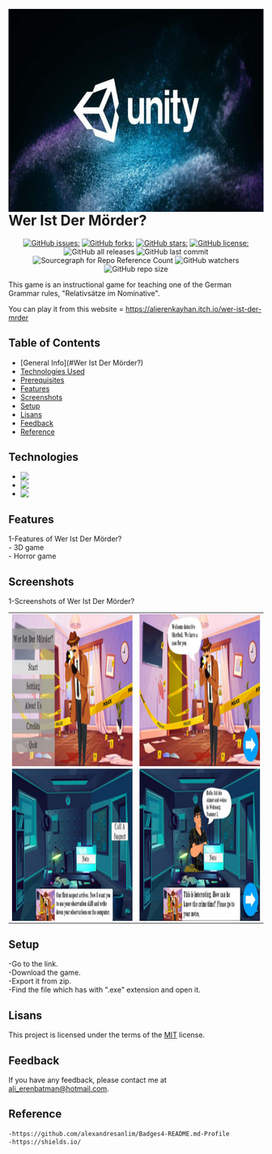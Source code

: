 <img align="left" src="https://github.com/Alierenkayhan/Alierenkayhan.github.io/blob/master/img/unity.jpg" alt="Alierenkayhan" width ="1100" height = "400" /></p>
    
# Wer Ist Der Mörder?

<div align="center">
    
[![GitHub issues:](https://img.shields.io/github/issues/Alierenkayhan/Wer-Ist-Der-M-rder)](https://img.shields.io/github/issues/Alierenkayhan/Wer-Ist-Der-M-rder)
[![GitHub forks:](https://img.shields.io/github/forks/Alierenkayhan/Wer-Ist-Der-M-rder)](https://img.shields.io/github/forks/Alierenkayhan/Wer-Ist-Der-M-rder)
[![GitHub stars:](https://img.shields.io/github/stars/Alierenkayhan/Wer-Ist-Der-M-rder)](https://img.shields.io/github/stars/Alierenkayhan/Wer-Ist-Der-M-rder)
[![GitHub license:](https://img.shields.io/github/license/Alierenkayhan/Wer-Ist-Der-M-rder)](https://img.shields.io/github/license/Alierenkayhan/Wer-Ist-Der-M-rder)
![GitHub all releases](https://img.shields.io/github/downloads/Alierenkayhan/Wer-Ist-Der-M-rder/total)
![GitHub last commit](https://img.shields.io/github/last-commit/Alierenkayhan/Wer-Ist-Der-M-rder)
![Sourcegraph for Repo Reference Count](https://img.shields.io/sourcegraph/rrc/Wer-Ist-Der-M-rder)
![GitHub watchers](https://img.shields.io/github/watchers/Alierenkayhan/Wer-Ist-Der-M-rder?style=social)
![GitHub repo size](https://img.shields.io/github/repo-size/Alierenkayhan/Wer-Ist-Der-M-rder)
    
</div>


This game is an instructional game for teaching one of the German Grammar rules, "Relativsätze im Nominative".


You can play it from this website = https://alierenkayhan.itch.io/wer-ist-der-mrder
 
 


## Table of Contents

* [General Info](#Wer Ist Der Mörder?)
* [Technologies Used](#Technologies)
* [Prerequisites](#Prerequisites)
* [Features](#Features)
* [Screenshots](#Screenshots)
* [Setup](#Setup)
* [Lisans](#Lisans)
* [Feedback](#Feedback)
* [Reference](#Reference)
 
## Technologies
- <img align="left" src="https://img.shields.io/badge/C%23-239120?style=for-the-badge&logo=c-sharp&logoColor=white" /> 
- <img align="left" src="https://img.shields.io/badge/Visual_Studio-5C2D91?style=for-the-badge&logo=visual%20studio&logoColor=white" />
- <img align="left" src="https://img.shields.io/badge/Unity-100000?style=for-the-badge&logo=unity&logoColor=white" />

## Features
1-Features of Wer Ist Der Mörder? <br/>
    - 3D game<br/>
    - Horror game <br/>
   
## Screenshots
  1-Screenshots of Wer Ist Der Mörder?
  <table> 
    <tr>
        <td>  <img align="left" src="screenshots/Wer-Ist-Der-M-rder/Wer-Ist-Der-M-rderss1.jpg" alt="Wer Ist Der Mörder?" width ="500" height = "300" /></p></td>
        <td>  <img align="left" src="screenshots/Wer-Ist-Der-M-rder/Wer-Ist-Der-M-rderss2.jpg" alt="Wer Ist Der Mörder?" width ="500" height = "300" /></p></td>
    </tr>
    <tr>
        <td>  <img align="left" src="screenshots/Wer-Ist-Der-M-rder/Wer-Ist-Der-M-rderss3.jpg" alt="Wer Ist Der Mörder?" width ="500" height = "300" /></p></td>
        <td>  <img align="left" src="screenshots/Wer-Ist-Der-M-rder/Wer-Ist-Der-M-rderss4.jpg" alt="Wer Ist Der Mörder?" width ="500" height = "300" /></p></td>
    </tr>
   </table>

## Setup  
  -Go to the link.<br/>
  -Download the game.<br/>
  -Export it from zip.<br/>
  -Find the file which has with ".exe" extension and open it.<br/>
 
## Lisans

This project is licensed under the terms of the [MIT](https://choosealicense.com/licenses/mit/) license.

  
## Feedback

If you have any feedback, please contact me at ali_erenbatman@hotmail.com.
  
## Reference
    -https://github.com/alexandresanlim/Badges4-README.md-Profile
    -https://shields.io/
